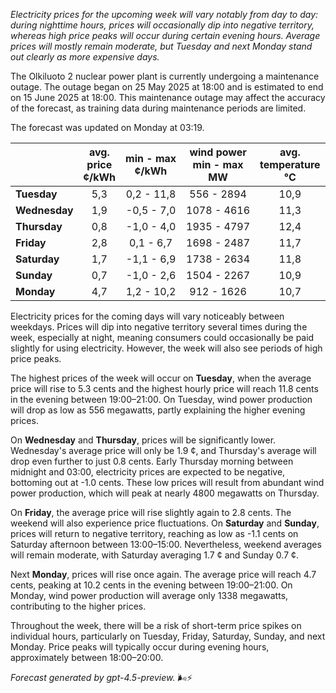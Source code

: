 *Electricity prices for the upcoming week will vary notably from day to day: during nighttime hours, prices will occasionally dip into negative territory, whereas high price peaks will occur during certain evening hours. Average prices will mostly remain moderate, but Tuesday and next Monday stand out clearly as more expensive days.*

The Olkiluoto 2 nuclear power plant is currently undergoing a maintenance outage. The outage began on 25 May 2025 at 18:00 and is estimated to end on 15 June 2025 at 18:00. This maintenance outage may affect the accuracy of the forecast, as training data during maintenance periods are limited.

The forecast was updated on Monday at 03:19.

|          | avg.<br>price<br>¢/kWh | min - max<br>¢/kWh | wind power<br>min - max<br>MW | avg.<br>temperature<br>°C |
|:-------------|:----------------:|:----------------:|:-------------:|:-------------:|
| **Tuesday**      | 5,3              | 0,2 - 11,8       | 556 - 2894      | 10,9          |
| **Wednesday**    | 1,9              | -0,5 - 7,0       | 1078 - 4616     | 11,3          |
| **Thursday**     | 0,8              | -1,0 - 4,0       | 1935 - 4797     | 12,4          |
| **Friday**       | 2,8              | 0,1 - 6,7        | 1698 - 2487     | 11,7          |
| **Saturday**     | 1,7              | -1,1 - 6,9       | 1738 - 2634     | 11,8          |
| **Sunday**       | 0,7              | -1,0 - 2,6       | 1504 - 2267     | 10,9          |
| **Monday**       | 4,7              | 1,2 - 10,2       | 912 - 1626      | 10,7          |

Electricity prices for the coming days will vary noticeably between weekdays. Prices will dip into negative territory several times during the week, especially at night, meaning consumers could occasionally be paid slightly for using electricity. However, the week will also see periods of high price peaks.

The highest prices of the week will occur on **Tuesday**, when the average price will rise to 5.3 cents and the highest hourly price will reach 11.8 cents in the evening between 19:00–21:00. On Tuesday, wind power production will drop as low as 556 megawatts, partly explaining the higher evening prices.

On **Wednesday** and **Thursday**, prices will be significantly lower. Wednesday's average price will only be 1.9 ¢, and Thursday's average will drop even further to just 0.8 cents. Early Thursday morning between midnight and 03:00, electricity prices are expected to be negative, bottoming out at -1.0 cents. These low prices will result from abundant wind power production, which will peak at nearly 4800 megawatts on Thursday.

On **Friday**, the average price will rise slightly again to 2.8 cents. The weekend will also experience price fluctuations. On **Saturday** and **Sunday**, prices will return to negative territory, reaching as low as -1.1 cents on Saturday afternoon between 13:00–15:00. Nevertheless, weekend averages will remain moderate, with Saturday averaging 1.7 ¢ and Sunday 0.7 ¢.

Next **Monday**, prices will rise once again. The average price will reach 4.7 cents, peaking at 10.2 cents in the evening between 19:00–21:00. On Monday, wind power production will average only 1338 megawatts, contributing to the higher prices.

Throughout the week, there will be a risk of short-term price spikes on individual hours, particularly on Tuesday, Friday, Saturday, Sunday, and next Monday. Price peaks will typically occur during evening hours, approximately between 18:00–20:00.

*Forecast generated by gpt-4.5-preview.* 🌬️⚡
